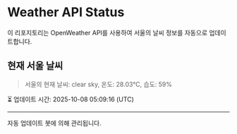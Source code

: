 
# Weather API Status

이 리포지토리는 OpenWeather API를 사용하여 서울의 날씨 정보를 자동으로 업데이트합니다.

## 현재 서울 날씨
> 서울의 현재 날씨: clear sky, 온도: 28.03°C, 습도: 59%

⏳ 업데이트 시간: 2025-10-08 05:09:16 (UTC)

---
자동 업데이트 봇에 의해 관리됩니다.
